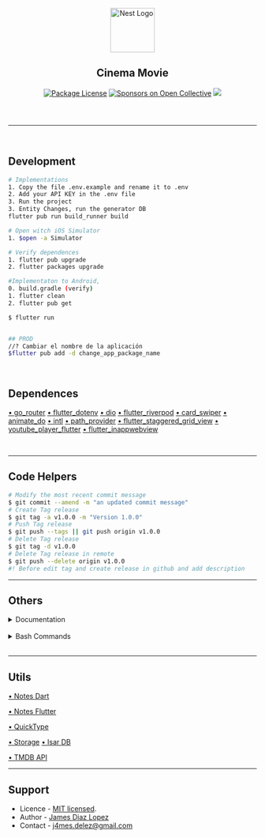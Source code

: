 <header>
  <p align="center">
    <a href="https://flutter.dev/" target="blank"><img src="https://storage.googleapis.com/cms-storage-bucket/ec64036b4eacc9f3fd73.svg" width="90" alt="Nest Logo" /></a>
    <h2 align="center">Cinema Movie</h2>
  </p>
  <section align="center">
  <a href="#"><img src="https://img.shields.io/npm/l/@nestjs/core.svg" alt="Package License" /></a>
  <a href="#"><img src="https://opencollective.com/nest/sponsors/badge.svg" alt="Sponsors on Open Collective" /></a>
  <a href="#"><img src="https://img.shields.io/twitter/follow/nestframework.svg?style=social&label=Followers"></a>
  </section>
</header>
<hr/><br/>

<!-- %%%%%%%%%%%%%%%%%%%%%%%%%%%%%%%%%%%%%%%%%%%%%%%%%%%%%% -->

## Development

```bash
# Implementations
1. Copy the file .env.example and rename it to .env
2. Add your API KEY in the .env file
3. Run the project
3. Entity Changes, run the generator DB
flutter pub run build_runner build

# Open witch iOS Simulator
1. $open -a Simulator

# Verify dependences
1. flutter pub upgrade
2. flutter packages upgrade

#Implementaton to Android,
0. build.gradle (verify)
1. flutter clean
2. flutter pub get

$ flutter run


## PROD
//? Cambiar el nombre de la aplicación
$flutter pub add -d change_app_package_name

```

<br/>

## Dependences
[• go_router](https://pub.dev/packages/go_router)
[• flutter_dotenv](https://pub.dev/packages/flutter_dotenv)
[• dio](https://pub.dev/packages/dio)
[• flutter_riverpod](https://pub.dev/packages/flutter_riverpod)
[• card_swiper](https://pub.dev/packages/card_swiper)
[• animate_do](https://pub.dev/packages/animate_do)
[• intl](https://pub.dev/packages/intl)
[• path_provider](https://pub.dev/packages/path_provider)
[• flutter_staggered_grid_view](https://pub.dev/packages/flutter_staggered_grid_view)
[• youtube_player_flutter](https://pub.dev/packages/youtube_player_flutter)
[• flutter_inappwebview](https://pub.dev/packages/flutter_inappwebview)


<br/>
<hr/>

## Code Helpers

```bash
# Modify the most recent commit message
$ git commit --amend -m "an updated commit message"
# Create Tag release
$ git tag -a v1.0.0 -m "Version 1.0.0"
# Push Tag release
$ git push --tags || git push origin v1.0.0
# Delete Tag release
$ git tag -d v1.0.0
# Delete Tag release in remote
$ git push --delete origin v1.0.0
#! Before edit tag and create release in github and add description
```

<hr/>


## Others

<details><summary>Documentation</summary>
<ul>
  <li><a href="https://docs.flutter.dev/cookbook/plugins/play-video" target="_blank">Play and pause a video</a></li>
</ul>
</details><br/>

<details><summary>Bash Commands</summary>

```bash
# Init Empty Project
$ flutter create cinema_movie
# Run
$ flutter run

# Implementations
$ flutter pub add provider
$ flutter pub add dio

# Isar DB Implementation
• https://isar.dev/es/tutorials/quickstart.html
1. Add Dependencies
flutter pub add isar isar_flutter_libs
flutter pub add -d isar_generator build_runner
2. Write down the classes
import 'package:isar/isar.dart';
Id? isarId; // you can also use id = null to auto increment
3. Run the generator
flutter pub run build_runner build
4. Open an instance of Isar
5. Read and write data
# https://inspect.isar.dev/3.1.0+1/#/64985/x9Mg0VOx0Fg
```
</details><br/>

<hr/>

## Utils

[• Notes Dart](https://devtalles.com/files/dart-cheat-sheet.pdf)

[• Notes Flutter](https://devtalles.com/files/flutter-cheat-sheet.pdf)

[• QuickType](https://app.quicktype.io/)

[• Storage](https://pub.dev/packages/shared_preferences)
[• Isar DB](https://isar.dev/es/)

[• TMDB API](https://www.themoviedb.org/settings/api)
<!-- user: jalzdelezz -> jameslo***gmail.com -->
<!-- pass: ze**qc46 -->
<!-- key: 565abbc587f9eee9822e337179ba5ab4X -->


<hr/>

## Support

* Licence - [MIT licensed](LICENSE).
* Author - [James Diaz Lopez](https://www.linkedin.com/in/james-jalz/)
* Contact - [j4mes.delez@gmail.com](mailto:j4mes.delez@gmail.com)
